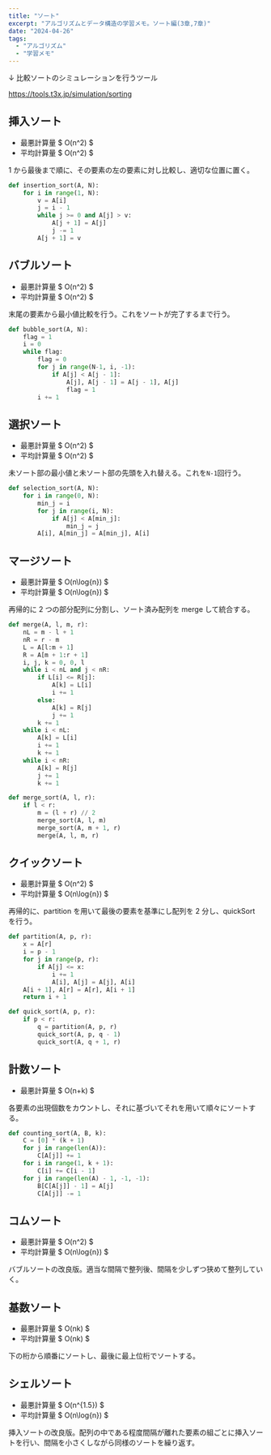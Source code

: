 ```yaml
---
title: "ソート"
excerpt: "アルゴリズムとデータ構造の学習メモ。ソート編(3章,7章)"
date: "2024-04-26"
tags:
  - "アルゴリズム"
  - "学習メモ"
---
```


↓ 比較ソートのシミュレーションを行うツール

https://tools.t3x.jp/simulation/sorting

## 挿入ソート

- 最悪計算量 $ O(n^2) $
- 平均計算量 $ O(n^2) $

1 から最後まで順に、その要素の左の要素に対し比較し、適切な位置に置く。

```python
def insertion_sort(A, N):
    for i in range(1, N):
        v = A[i]
        j = i - 1
        while j >= 0 and A[j] > v:
            A[j + 1] = A[j]
            j -= 1
        A[j + 1] = v
```

## バブルソート

- 最悪計算量 $ O(n^2) $
- 平均計算量 $ O(n^2) $

末尾の要素から最小値比較を行う。これをソートが完了するまで行う。

```python
def bubble_sort(A, N):
    flag = 1
    i = 0
    while flag:
        flag = 0
        for j in range(N-1, i, -1):
            if A[j] < A[j - 1]:
                A[j], A[j - 1] = A[j - 1], A[j]
                flag = 1
        i += 1
```

## 選択ソート

- 最悪計算量 $ O(n^2) $
- 平均計算量 $ O(n^2) $

未ソート部の最小値と未ソート部の先頭を入れ替える。これを`N-1`回行う。

```python
def selection_sort(A, N):
    for i in range(0, N):
        min_j = i
        for j in range(i, N):
            if A[j] < A[min_j]:
                min_j = j
        A[i], A[min_j] = A[min_j], A[i]
```

## マージソート

- 最悪計算量 $ O(n\log{n}) $
- 平均計算量 $ O(n\log{n}) $

再帰的に 2 つの部分配列に分割し、ソート済み配列を merge して統合する。

```python
def merge(A, l, m, r):
    nL = m - l + 1
    nR = r - m
    L = A[l:m + 1]
    R = A[m + 1:r + 1]
    i, j, k = 0, 0, l
    while i < nL and j < nR:
        if L[i] <= R[j]:
            A[k] = L[i]
            i += 1
        else:
            A[k] = R[j]
            j += 1
        k += 1
    while i < nL:
        A[k] = L[i]
        i += 1
        k += 1
    while i < nR:
        A[k] = R[j]
        j += 1
        k += 1

def merge_sort(A, l, r):
    if l < r:
        m = (l + r) // 2
        merge_sort(A, l, m)
        merge_sort(A, m + 1, r)
        merge(A, l, m, r)
```

## クイックソート

- 最悪計算量 $ O(n^2) $
- 平均計算量 $ O(n\log{n}) $

再帰的に、partition を用いて最後の要素を基準にし配列を 2 分し、quickSort を行う。

```python
def partition(A, p, r):
    x = A[r]
    i = p - 1
    for j in range(p, r):
        if A[j] <= x:
            i += 1
            A[i], A[j] = A[j], A[i]
    A[i + 1], A[r] = A[r], A[i + 1]
    return i + 1

def quick_sort(A, p, r):
    if p < r:
        q = partition(A, p, r)
        quick_sort(A, p, q - 1)
        quick_sort(A, q + 1, r)
```

## 計数ソート

- 最悪計算量 $ O(n+k) $

各要素の出現個数をカウントし、それに基づいてそれを用いて順々にソートする。

```python
def counting_sort(A, B, k):
    C = [0] * (k + 1)
    for j in range(len(A)):
        C[A[j]] += 1
    for i in range(1, k + 1):
        C[i] += C[i - 1]
    for j in range(len(A) - 1, -1, -1):
        B[C[A[j]] - 1] = A[j]
        C[A[j]] -= 1
```

## コムソート

- 最悪計算量 $ O(n^2) $
- 平均計算量 $ O(n\log{n}) $

バブルソートの改良版。適当な間隔で整列後、間隔を少しずつ狭めて整列していく。

## 基数ソート

- 最悪計算量 $ O(nk) $
- 平均計算量 $ O(nk) $

下の桁から順番にソートし、最後に最上位桁でソートする。

## シェルソート

- 最悪計算量 $ O(n^{1.5}) $
- 平均計算量 $ O(n\log{n}) $

挿入ソートの改良版。配列の中である程度間隔が離れた要素の組ごとに挿入ソートを行い、間隔を小さくしながら同様のソートを繰り返す。
